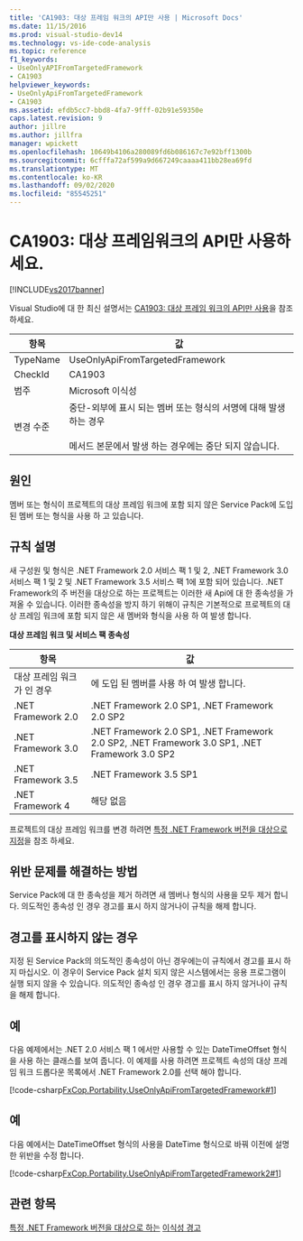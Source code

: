 ```yaml
---
title: 'CA1903: 대상 프레임 워크의 API만 사용 | Microsoft Docs'
ms.date: 11/15/2016
ms.prod: visual-studio-dev14
ms.technology: vs-ide-code-analysis
ms.topic: reference
f1_keywords:
- UseOnlyAPIFromTargetedFramework
- CA1903
helpviewer_keywords:
- UseOnlyApiFromTargetedFramework
- CA1903
ms.assetid: efdb5cc7-bbd8-4fa7-9fff-02b91e59350e
caps.latest.revision: 9
author: jillre
ms.author: jillfra
manager: wpickett
ms.openlocfilehash: 10649b4106a280089fd6b086167c7e92bff1300b
ms.sourcegitcommit: 6cfffa72af599a9d667249caaaa411bb28ea69fd
ms.translationtype: MT
ms.contentlocale: ko-KR
ms.lasthandoff: 09/02/2020
ms.locfileid: "85545251"
---
```

# <a name="ca1903-use-only-api-from-targeted-framework"></a>CA1903: 대상 프레임워크의 API만 사용하세요.
[!INCLUDE[vs2017banner](../includes/vs2017banner.md)]

Visual Studio에 대 한 최신 설명서는 [CA1903: 대상 프레임 워크의 API만 사용](/visualstudio/code-quality/ca1903-use-only-api-from-targeted-framework)을 참조 하세요.

|항목|값|
|-|-|
|TypeName|UseOnlyApiFromTargetedFramework|
|CheckId|CA1903|
|범주|Microsoft 이식성|
|변경 수준|중단-외부에 표시 되는 멤버 또는 형식의 서명에 대해 발생 하는 경우<br /><br /> 메서드 본문에서 발생 하는 경우에는 중단 되지 않습니다.|

## <a name="cause"></a>원인
 멤버 또는 형식이 프로젝트의 대상 프레임 워크에 포함 되지 않은 Service Pack에 도입 된 멤버 또는 형식을 사용 하 고 있습니다.

## <a name="rule-description"></a>규칙 설명
 새 구성원 및 형식은 .NET Framework 2.0 서비스 팩 1 및 2, .NET Framework 3.0 서비스 팩 1 및 2 및 .NET Framework 3.5 서비스 팩 1에 포함 되어 있습니다. .NET Framework의 주 버전을 대상으로 하는 프로젝트는 이러한 새 Api에 대 한 종속성을 가져올 수 있습니다. 이러한 종속성을 방지 하기 위해이 규칙은 기본적으로 프로젝트의 대상 프레임 워크에 포함 되지 않은 새 멤버와 형식을 사용 하 여 발생 합니다.

 **대상 프레임 워크 및 서비스 팩 종속성**

|항목|값|
|-|-|
|대상 프레임 워크가 인 경우|에 도입 된 멤버를 사용 하 여 발생 합니다.|
|.NET Framework 2.0|.NET Framework 2.0 SP1, .NET Framework 2.0 SP2|
|.NET Framework 3.0|.NET Framework 2.0 SP1, .NET Framework 2.0 SP2, .NET Framework 3.0 SP1, .NET Framework 3.0 SP2|
|.NET Framework 3.5|.NET Framework 3.5 SP1|
|.NET Framework 4|해당 없음|

 프로젝트의 대상 프레임 워크를 변경 하려면 [특정 .NET Framework 버전을 대상으로 지정](../ide/targeting-a-specific-dotnet-framework-version.md)을 참조 하세요.

## <a name="how-to-fix-violations"></a>위반 문제를 해결하는 방법
 Service Pack에 대 한 종속성을 제거 하려면 새 멤버나 형식의 사용을 모두 제거 합니다. 의도적인 종속성 인 경우 경고를 표시 하지 않거나이 규칙을 해제 합니다.

## <a name="when-to-suppress-warnings"></a>경고를 표시하지 않는 경우
 지정 된 Service Pack의 의도적인 종속성이 아닌 경우에는이 규칙에서 경고를 표시 하지 마십시오. 이 경우이 Service Pack 설치 되지 않은 시스템에서는 응용 프로그램이 실행 되지 않을 수 있습니다. 의도적인 종속성 인 경우 경고를 표시 하지 않거나이 규칙을 해제 합니다.

## <a name="example"></a>예
 다음 예제에서는 .NET 2.0 서비스 팩 1 에서만 사용할 수 있는 DateTimeOffset 형식을 사용 하는 클래스를 보여 줍니다. 이 예제를 사용 하려면 프로젝트 속성의 대상 프레임 워크 드롭다운 목록에서 .NET Framework 2.0를 선택 해야 합니다.

 [!code-csharp[FxCop.Portability.UseOnlyApiFromTargetedFramework#1](../snippets/csharp/VS_Snippets_CodeAnalysis/FxCop.Portability.UseOnlyApiFromTargetedFramework/CS/FxCop.Portability.UseOnlyApiFromTargetedFramework.cs#1)]

## <a name="example"></a>예
 다음 예에서는 DateTimeOffset 형식의 사용을 DateTime 형식으로 바꿔 이전에 설명한 위반을 수정 합니다.

 [!code-csharp[FxCop.Portability.UseOnlyApiFromTargetedFramework2#1](../snippets/csharp/VS_Snippets_CodeAnalysis/FxCop.Portability.UseOnlyApiFromTargetedFramework2/CS/FxCop.Portability.UseOnlyApiFromTargetedFramework2.cs#1)]

## <a name="see-also"></a>관련 항목
 [특정 .NET Framework 버전을 대상으로 하는](../ide/targeting-a-specific-dotnet-framework-version.md) [이식성 경고](../code-quality/portability-warnings.md)
